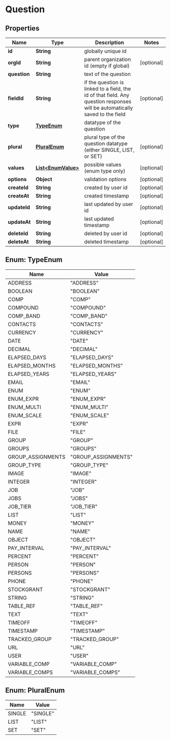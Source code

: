 

# Question


## Properties

| Name | Type | Description | Notes |
|------------ | ------------- | ------------- | -------------|
|**id** | **String** | globally unique id |  |
|**orgId** | **String** | parent organization id (empty if global) |  [optional] |
|**question** | **String** | text of the question |  |
|**fieldId** | **String** | if the question is linked to a field, the id of that field. Any question responses will be automatically saved to the field |  [optional] |
|**type** | [**TypeEnum**](#TypeEnum) | datatype of the question |  |
|**plural** | [**PluralEnum**](#PluralEnum) | plural type of the question datatype (either SINGLE, LIST, or SET) |  [optional] |
|**values** | [**List&lt;EnumValue&gt;**](EnumValue.md) | possible values (enum type only) |  [optional] |
|**options** | **Object** | validation options |  [optional] |
|**createId** | **String** | created by user id |  [optional] |
|**createAt** | **String** | created timestamp |  [optional] |
|**updateId** | **String** | last updated by user id |  [optional] |
|**updateAt** | **String** | last updated timestamp |  [optional] |
|**deleteId** | **String** | deleted by user id |  [optional] |
|**deleteAt** | **String** | deleted timestamp |  [optional] |



## Enum: TypeEnum

| Name | Value |
|---- | -----|
| ADDRESS | &quot;ADDRESS&quot; |
| BOOLEAN | &quot;BOOLEAN&quot; |
| COMP | &quot;COMP&quot; |
| COMPOUND | &quot;COMPOUND&quot; |
| COMP_BAND | &quot;COMP_BAND&quot; |
| CONTACTS | &quot;CONTACTS&quot; |
| CURRENCY | &quot;CURRENCY&quot; |
| DATE | &quot;DATE&quot; |
| DECIMAL | &quot;DECIMAL&quot; |
| ELAPSED_DAYS | &quot;ELAPSED_DAYS&quot; |
| ELAPSED_MONTHS | &quot;ELAPSED_MONTHS&quot; |
| ELAPSED_YEARS | &quot;ELAPSED_YEARS&quot; |
| EMAIL | &quot;EMAIL&quot; |
| ENUM | &quot;ENUM&quot; |
| ENUM_EXPR | &quot;ENUM_EXPR&quot; |
| ENUM_MULTI | &quot;ENUM_MULTI&quot; |
| ENUM_SCALE | &quot;ENUM_SCALE&quot; |
| EXPR | &quot;EXPR&quot; |
| FILE | &quot;FILE&quot; |
| GROUP | &quot;GROUP&quot; |
| GROUPS | &quot;GROUPS&quot; |
| GROUP_ASSIGNMENTS | &quot;GROUP_ASSIGNMENTS&quot; |
| GROUP_TYPE | &quot;GROUP_TYPE&quot; |
| IMAGE | &quot;IMAGE&quot; |
| INTEGER | &quot;INTEGER&quot; |
| JOB | &quot;JOB&quot; |
| JOBS | &quot;JOBS&quot; |
| JOB_TIER | &quot;JOB_TIER&quot; |
| LIST | &quot;LIST&quot; |
| MONEY | &quot;MONEY&quot; |
| NAME | &quot;NAME&quot; |
| OBJECT | &quot;OBJECT&quot; |
| PAY_INTERVAL | &quot;PAY_INTERVAL&quot; |
| PERCENT | &quot;PERCENT&quot; |
| PERSON | &quot;PERSON&quot; |
| PERSONS | &quot;PERSONS&quot; |
| PHONE | &quot;PHONE&quot; |
| STOCKGRANT | &quot;STOCKGRANT&quot; |
| STRING | &quot;STRING&quot; |
| TABLE_REF | &quot;TABLE_REF&quot; |
| TEXT | &quot;TEXT&quot; |
| TIMEOFF | &quot;TIMEOFF&quot; |
| TIMESTAMP | &quot;TIMESTAMP&quot; |
| TRACKED_GROUP | &quot;TRACKED_GROUP&quot; |
| URL | &quot;URL&quot; |
| USER | &quot;USER&quot; |
| VARIABLE_COMP | &quot;VARIABLE_COMP&quot; |
| VARIABLE_COMPS | &quot;VARIABLE_COMPS&quot; |



## Enum: PluralEnum

| Name | Value |
|---- | -----|
| SINGLE | &quot;SINGLE&quot; |
| LIST | &quot;LIST&quot; |
| SET | &quot;SET&quot; |



